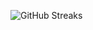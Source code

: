 ![GitHub Streaks](https://github-streaks-mqc9.onrender.com/streak/happilli/image?theme=midnight&cache_bust=1743740478&lang=ja)

